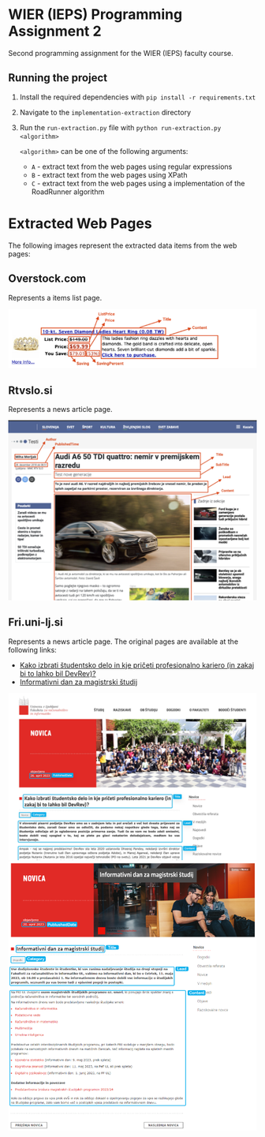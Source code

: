 # WIER (IEPS) Programming Assignment 2
Second programming assignment for the WIER (IEPS) faculty course.

## Running the project
1. Install the required dependencies with `pip install -r requirements.txt`
2. Navigate to the `implementation-extraction` directory
3. Run the `run-extraction.py` file with `python run-extraction.py <algorithm>`

    `<algorithm>` can be one of the following arguments:
    - `A` - extract text from the web pages using regular expressions
    - `B` - extract text from the web pages using XPath
    - `C` - extract text from the web pages using a implementation of the RoadRunner algorithm

# Extracted Web Pages
The following images represent the extracted data items from the web pages:

## Overstock.com
Represents a items list page.

![Marked items for overstock.com](docs/images/overstock-marked-items.png)

## Rtvslo.si
Represents a news article page.

![Marked items for rtvslo.si](docs/images/rtvslo-marked-items.png)

## Fri.uni-lj.si
Represents a news article page. The original pages are available at the following links:
- [Kako izbrati študentsko delo in kje pričeti profesionalno kariero (in zakaj bi to lahko bil DevRev)?](https://fri.uni-lj.si/sl/novice/novica/kako-izbrati-studentsko-delo-kje-priceti-profesionalno-kariero-zakaj-bi-lahko-bil)
- [Informativni dan za magistrski študij](https://fri.uni-lj.si/sl/novice/novica/informativni-dan-za-magistrski-studij-2)

![Marked items for fri.uni-lj.si](docs/images/fri-marked-items-first.jpeg)
![Marked items for fri.uni-lj.si](docs/images/fri-marked-items-second.png)